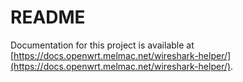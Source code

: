 # README

Documentation for this project is available at [https://docs.openwrt.melmac.net/wireshark-helper/](https://docs.openwrt.melmac.net/wireshark-helper/).

